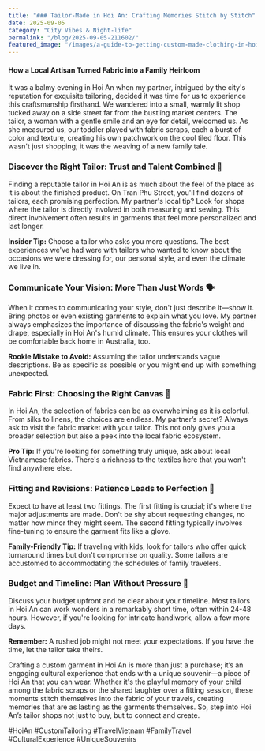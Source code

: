 ```yaml
---
title: "### Tailor-Made in Hoi An: Crafting Memories Stitch by Stitch"
date: 2025-09-05
category: "City Vibes & Night-life"
permalink: "/blog/2025-09-05-211602/"
featured_image: "/images/a-guide-to-getting-custom-made-clothing-in-hoi-an-211600.jpg"
---
```


#### How a Local Artisan Turned Fabric into a Family Heirloom

It was a balmy evening in Hoi An when my partner, intrigued by the city's reputation for exquisite tailoring, decided it was time for us to experience this craftsmanship firsthand. We wandered into a small, warmly lit shop tucked away on a side street far from the bustling market centers. The tailor, a woman with a gentle smile and an eye for detail, welcomed us. As she measured us, our toddler played with fabric scraps, each a burst of color and texture, creating his own patchwork on the cool tiled floor. This wasn't just shopping; it was the weaving of a new family tale.

### Discover the Right Tailor: Trust and Talent Combined 🧵
Finding a reputable tailor in Hoi An is as much about the feel of the place as it is about the finished product. On Tran Phu Street, you'll find dozens of tailors, each promising perfection. My partner's local tip? Look for shops where the tailor is directly involved in both measuring and sewing. This direct involvement often results in garments that feel more personalized and last longer.

**Insider Tip:** Choose a tailor who asks you more questions. The best experiences we've had were with tailors who wanted to know about the occasions we were dressing for, our personal style, and even the climate we live in.

### Communicate Your Vision: More Than Just Words 🗣️
When it comes to communicating your style, don't just describe it—show it. Bring photos or even existing garments to explain what you love. My partner always emphasizes the importance of discussing the fabric's weight and drape, especially in Hoi An's humid climate. This ensures your clothes will be comfortable back home in Australia, too.

**Rookie Mistake to Avoid:** Assuming the tailor understands vague descriptions. Be as specific as possible or you might end up with something unexpected.

### Fabric First: Choosing the Right Canvas 🎨
In Hoi An, the selection of fabrics can be as overwhelming as it is colorful. From silks to linens, the choices are endless. My partner’s secret? Always ask to visit the fabric market with your tailor. This not only gives you a broader selection but also a peek into the local fabric ecosystem.

**Pro Tip:** If you're looking for something truly unique, ask about local Vietnamese fabrics. There's a richness to the textiles here that you won't find anywhere else.

### Fitting and Revisions: Patience Leads to Perfection 📏
Expect to have at least two fittings. The first fitting is crucial; it's where the major adjustments are made. Don't be shy about requesting changes, no matter how minor they might seem. The second fitting typically involves fine-tuning to ensure the garment fits like a glove.

**Family-Friendly Tip:** If traveling with kids, look for tailors who offer quick turnaround times but don't compromise on quality. Some tailors are accustomed to accommodating the schedules of family travelers.

### Budget and Timeline: Plan Without Pressure 💸
Discuss your budget upfront and be clear about your timeline. Most tailors in Hoi An can work wonders in a remarkably short time, often within 24-48 hours. However, if you're looking for intricate handiwork, allow a few more days. 

**Remember:** A rushed job might not meet your expectations. If you have the time, let the tailor take theirs.

Crafting a custom garment in Hoi An is more than just a purchase; it’s an engaging cultural experience that ends with a unique souvenir—a piece of Hoi An that you can wear. Whether it's the playful memory of your child among the fabric scraps or the shared laughter over a fitting session, these moments stitch themselves into the fabric of your travels, creating memories that are as lasting as the garments themselves. So, step into Hoi An’s tailor shops not just to buy, but to connect and create.

#HoiAn #CustomTailoring #TravelVietnam #FamilyTravel #CulturalExperience #UniqueSouvenirs